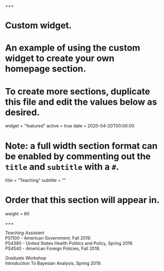 +++
# Custom widget.
# An example of using the custom widget to create your own homepage section.
# To create more sections, duplicate this file and edit the values below as desired.
widget = "featured"
active = true
date = 2020-04-20T00:00:00

# Note: a full width section format can be enabled by commenting out the `title` and `subtitle` with a `#`.
title = "Teaching"
subtitle = ""

# Order that this section will appear in.
weight = 60

+++

*Teaching Assistant*  
PS1100 - American Government, Fall 2019.  
PS4390 - United States Health Politics and Policy, Spring 2019.  
PS4540 - American Foreign Policies, Fall 2018.  

*Graduate Workshop*  
Introduction To Bayesian Analysis, Spring 2019.  

